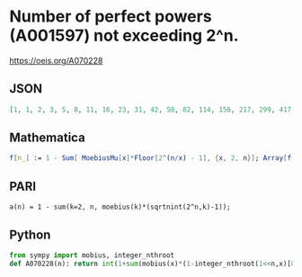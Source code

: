 # Number of perfect powers \(A001597\) not exceeding 2^n\.
https://oeis.org/A070228
## JSON
```JSON
[1, 1, 2, 3, 5, 8, 11, 16, 23, 31, 42, 58, 82, 114, 156, 217, 299, 417, 583, 814, 1136, 1589, 2224, 3116, 4369, 6136, 8623, 12128, 17064, 24023, 33839, 47689, 67227, 94805, 133738, 188710, 266351, 376019, 530941, 749820, 1059097, 1496144, 2113802, 2986770, 4220666]
```
## Mathematica
```Mathematica
f[n_] := 1 - Sum[ MoebiusMu[x]*Floor[2^(n/x) - 1], {x, 2, n}]; Array[f, 44, 0] (* _Robert G. Wilson v_, Jan 20 2015 *)
```
## PARI
```PARI
a(n) = 1 - sum(k=2, n, moebius(k)*(sqrtnint(2^n,k)-1));
```
## Python
```Python
from sympy import mobius, integer_nthroot
def A070228(n): return int(1+sum(mobius(x)*(1-integer_nthroot(1<<n,x)[0]) for x in range(2,n+1))) # _Chai Wah Wu_, Aug 13 2024
```
